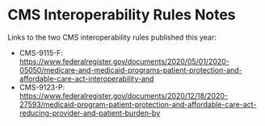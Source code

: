 # CMS Interoperability Rules Notes

Links to the two CMS interoperability rules published this year:

- CMS-9115-F: https://www.federalregister.gov/documents/2020/05/01/2020-05050/medicare-and-medicaid-programs-patient-protection-and-affordable-care-act-interoperability-and
- CMS-9123-P: https://www.federalregister.gov/documents/2020/12/18/2020-27593/medicaid-program-patient-protection-and-affordable-care-act-reducing-provider-and-patient-burden-by

